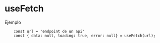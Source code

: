 # useFetch

Ejemplo
```
    const url = 'endpoint de un api'
    const { data: null, loading: true, error: null} = useFetch(url);

```
